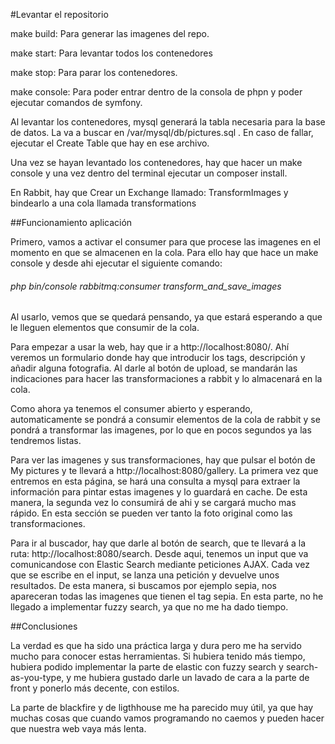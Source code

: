 #Levantar el repositorio

make build: Para generar las imagenes del repo.

make start: Para levantar todos los contenedores

make stop: Para parar los contenedores.

make console: Para poder entrar dentro de la consola de phpn y poder ejecutar comandos de symfony.


Al levantar los contenedores, mysql generará la tabla necesaria para la base de datos. La va a buscar en 
/var/mysql/db/pictures.sql . En caso de fallar, ejecutar el Create Table que hay en ese archivo. 

Una vez se hayan levantado los contenedores, hay que hacer un make console y una vez dentro del terminal ejecutar un 
composer install.

En Rabbit, hay que Crear un Exchange llamado: TransformImages y bindearlo a una cola llamada transformations


##Funcionamiento aplicación

Primero, vamos a activar el consumer para que procese las imagenes en el momento en que se almacenen en la cola. Para
ello hay que hace un make console y desde ahi ejecutar el siguiente comando:

###### php bin/console rabbitmq:consumer transform_and_save_images

Al usarlo, vemos que se quedará pensando, ya que estará esperando a que le lleguen elementos que consumir de la cola. 

Para empezar a usar la web, hay que ir a http://localhost:8080/. Ahí veremos un formulario donde hay que introducir los 
tags, descripción y añadir alguna fotografia. Al darle al botón de upload, se mandarán las indicaciones para hacer
las transformaciones a rabbit y lo almacenará en la cola.

Como ahora ya tenemos el consumer abierto y esperando, automaticamente se pondrá a consumir elementos de la cola de rabbit
y se pondrá a transformar las imagenes, por lo que en pocos segundos ya las tendremos listas.

Para ver las imagenes y sus transformaciones, hay que pulsar el botón de My pictures y te llevará a http://localhost:8080/gallery. 
La primera vez que entremos en esta página, se hará una consulta a mysql para extraer la información para pintar estas 
imagenes y lo guardará en cache. De esta manera, la segunda vez lo consumirá de ahi y se cargará mucho mas rápido. En esta 
sección se pueden ver tanto la foto original como las transformaciones.

Para ir al buscador, hay que darle al botón de search, que te llevará a la ruta: http://localhost:8080/search.
Desde aqui, tenemos un input que va comunicandose con Elastic Search mediante peticiones AJAX. Cada vez que se escribe 
en el input, se lanza una petición y devuelve unos resultados. De esta manera, si buscamos por ejemplo sepia, nos apareceran
todas las imagenes que tienen el tag sepia. En esta parte, no he llegado a implementar fuzzy search, ya que no me ha dado
tiempo.

 
 
##Conclusiones

La verdad es que ha sido una práctica larga y dura pero me ha servido mucho para conocer estas herramientas. Si hubiera 
tenido más tiempo, hubiera podido implementar la parte de elastic con fuzzy search y search-as-you-type, y me hubiera 
gustado darle un lavado de cara a la parte de front y ponerlo más decente, con estilos. 

La parte de blackfire y de ligthhouse me ha parecido muy útil, ya que hay muchas cosas que cuando vamos programando no 
caemos y pueden hacer que nuestra web vaya más lenta.
